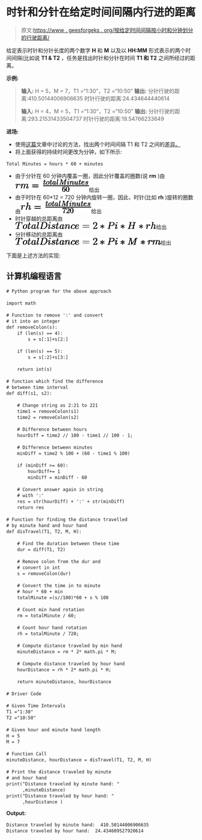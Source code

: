 # 时针和分针在给定时间间隔内行进的距离

> 原文:[https://www . geesforgeks . org/按给定时间间隔按小时和分钟划分的行驶距离/](https://www.geeksforgeeks.org/distance-traveled-by-hour-and-minute-hand-in-given-time-interval/)

给定表示时针和分针长度的两个数字 **H** 和 **M** 以及以 **HH:MM** 形式表示的两个时间间隔(比如说 **T1 & T2** ，任务是找出时针和分针在时间 **T1 和 T2** 之间所经过的距离。

**示例:**

> **输入:** H = 5，M = 7，T1 =“1:30”，T2 =“10:50”
> **输出:**
> 分针行驶的距离:410.50144006906635
> 时针行驶的距离:24.434644440614
> 
> **输入:** H = 4，M = 5，T1 =“1:30”，T2 =“10:50”
> **输出:**
> 分针行驶的距离:293.21531433504737
> 时针行驶的距离:19.54766233649

**进场:**

*   使用[这篇](https://www.geeksforgeeks.org/difference-two-given-times/)文章中讨论的方法，找出两个时间间隔 T1 和 T2 之间的[差异。](https://www.geeksforgeeks.org/time-difference-between-expected-time-and-given-time/)
*   将上面获得的持续时间更改为分钟，如下所示:

```
Total Minutes = hours * 60 + minutes
```

*   由于分针在 60 分钟内覆盖一圈，因此分针覆盖的圈数(说 **rm** )由![rm = \frac{total Minutes}{60}](img/0c88a03eca50c26c507030f9add9bae9.png "Rendered by QuickLaTeX.com")给出
*   由于时针在 60*12 = 720 分钟内旋转一圈，因此，时针(比如 **rh** )旋转的圈数由![rh = \frac{total Minutes}{720}](img/5cdb6ad063e8db4f00d77e8ceaf07cb6.png "Rendered by QuickLaTeX.com")给出
*   时针穿越的总距离由![Total Distance = 2*Pi*H*rh  ](img/afc92bdd9d2399e795972f99fc1da3c3.png "Rendered by QuickLaTeX.com")给出
*   分针移动的总距离由![Total Distance = 2*Pi*M*rm  ](img/13004a5983d54863935aef93406311f2.png "Rendered by QuickLaTeX.com")给出

下面是上述方法的实现:

## 计算机编程语言

```
# Python program for the above approach

import math

# Function to remove ':' and convert
# it into an integer
def removeColon(s):
    if (len(s) == 4):
        s = s[:1]+s[2:]

    if (len(s) == 5):
        s = s[:2]+s[3:]

    return int(s)

# function which find the difference
# between time interval
def diff(s1, s2):

    # Change string as 2:21 to 221
    time1 = removeColon(s1)
    time2 = removeColon(s2)

    # Difference between hours
    hourDiff = time2 // 100 - time1 // 100 - 1;

    # Difference between minutes
    minDiff = time2 % 100 + (60 - time1 % 100)

    if (minDiff >= 60):
        hourDiff+= 1
        minDiff = minDiff - 60

    # Convert answer again in string
    # with ':'
    res = str(hourDiff) + ':' + str(minDiff)
    return res

# Function for finding the distance travelled
# by minute hand and hour hand
def disTravel(T1, T2, M, H):

    # Find the duration between these time
    dur = diff(T1, T2)

    # Remove colon from the dur and
    # convert in int
    s = removeColon(dur)

    # Convert the time in to minute
    # hour * 60 + min
    totalMinute =(s//100)*60 + s % 100

    # Count min hand rotation
    rm = totalMinute / 60;

    # Count hour hand rotation
    rh = totalMinute / 720;

    # Compute distance traveled by min hand
    minuteDistance = rm * 2* math.pi * M;

    # Compute distance traveled by hour hand
    hourDistance = rh * 2* math.pi * H;

    return minuteDistance, hourDistance

# Driver Code

# Given Time Intervals
T1 ="1:30"
T2 ="10:50"

# Given hour and minute hand length
H = 5
M = 7

# Function Call
minuteDistance, hourDistance = disTravel(T1, T2, M, H)

# Print the distance traveled by minute
# and hour hand
print("Distance traveled by minute hand: "
      ,minuteDistance)
print("Distance traveled by hour hand: "
      ,hourDistance )
```

**Output:** 

```
Distance traveled by minute hand:  410.50144006906635
Distance traveled by hour hand:  24.434609527920614
```
